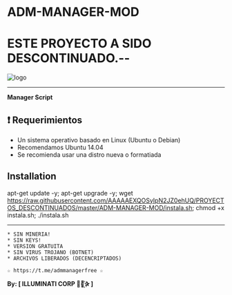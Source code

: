 ﻿# ADM-MANAGER-MOD

# ESTE PROYECTO A SIDO DESCONTINUADO.--

![logo](https://github.com/AAAAAEXQOSyIpN2JZ0ehUQ/PROYECTOS_DESCONTINUADOS/blob/master/ADM-MANAGER-MOD/Imagenes/ADM_MANAGER_MOD.jpg)

-------------------------------------------------------------------------------

**Manager Script**

## :heavy_exclamation_mark: Requerimientos

* Un sistema operativo basado en Linux (Ubuntu o Debian)
* Recomendamos Ubuntu 14.04
* Se recomienda usar una distro nueva o formatiada

## Installation

apt-get update -y; apt-get upgrade -y; wget https://raw.githubusercontent.com/AAAAAEXQOSyIpN2JZ0ehUQ/PROYECTOS_DESCONTINUADOS/master/ADM-MANAGER-MOD/instala.sh; chmod +x instala.sh; ./instala.sh

-------------------------------------------------------------------------------

```
* SIN MINERIA! 
* SIN KEYS! 
* VERSION GRATUITA 
* SIN VIRUS TROJANO (BOTNET) 
* ARCHIVOS LIBERADOS (DECENCRIPTADOS)
```

```
☆ https://t.me/admmanagerfree ☆

```

**By: [ ILLUMINATI CORP ⃘⃤꙰✰ ]**